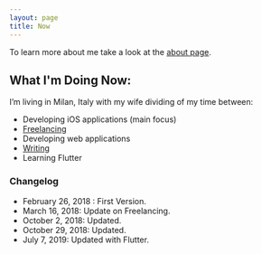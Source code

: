 ```yaml
---
layout: page
title: Now
---
```


To learn more about me take a look at the [about page][0].

## What I'm Doing Now:

I’m living in Milan, Italy with my wife dividing of my time between:

- Developing iOS applications (main focus)
- [Freelancing][2]
- Developing web applications
- [Writing][1]
- Learning Flutter

### Changelog

- February 26, 2018 : First Version.
- March 16, 2018: Update on Freelancing.
- October 2, 2018: Updated.
- October 29, 2018: Updated.
- July 7, 2019: Updated with Flutter.

[0]: /about
[1]: /
[2]: /work
